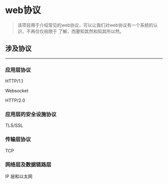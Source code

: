 # web协议

>该项目用于介绍常见的web协议，可以让我们对web协议有一个系统的认识，不再仅仅局限于
了解，而要知其然和知其所以然。

## 涉及协议
<hr>

### 应用层协议
HTTP/1.1

Websocket

HTTP/2.0

### 应用层的安全设施协议
TLS/SSL

### 传输层协议
TCP

### 网络层及数据链路层
IP 层和以太网
